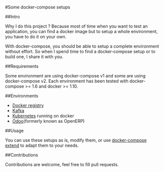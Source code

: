 #Some docker-compose setups

##Intro

Why I do this project ? Because most of time when you want to test an application,
you can find a docker image but to setup a whole environment, you have to do it
on your own.

With docker-compose, you should be able to setup a complete environment without
effort. So when I spend time to find a docker-compose setup or to build one, I
share it with you.

##Requirements

Some environment are using docker-compose v1 and some are using docker-compose v2.
Each environment has been tested with docker-compose >= 1.6 and docker >= 1.10.

##Environments

* [Docker registry](./docker-registry/README.md)
* [Kafka](https://github.com/wurstmeister/kafka-docker)
* [Kubernetes](https://github.com/vyshane/docker-compose-kubernetes) running on docker
* [Odoo](./odoo/README.md)(formerly known as OpenERP)

##Usage

You can use these setups as is, modify them, or use [docker-compose extend](https://docs.docker.com/compose/extends/#extending-services)
to adapt them to your needs.

##Contributions

Contributions are welcome, feel free to fill pull requests.
